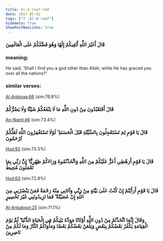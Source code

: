 ```yaml
---
title: Al-A'raaf:140
date: 2017-05-02
tags: ["7 .Al-A'raaf"]
hidemeta: true 
ShowPostNavLinks: true 
---
```

### قَالَ أَغَيْرَ اللَّهِ أَبْغِيكُمْ إِلَٰهًا وَهُوَ فَضَّلَكُمْ عَلَى الْعَالَمِينَ
### meaning: 
He said, ‘Shall I find you a god other than Allah, while He has graced you over all the nations?’
### similar verses: 

[Al-Anbiyaa:66](/21/66) (sim:76.8%)

### قَالَ أَفَتَعْبُدُونَ مِنْ دُونِ اللَّهِ مَا لَا يَنْفَعُكُمْ شَيْئًا وَلَا يَضُرُّكُمْ

[An-Naml:46](/27/46) (sim:73.4%)

### قَالَ يَا قَوْمِ لِمَ تَسْتَعْجِلُونَ بِالسَّيِّئَةِ قَبْلَ الْحَسَنَةِ ۖ لَوْلَا تَسْتَغْفِرُونَ اللَّهَ لَعَلَّكُمْ تُرْحَمُونَ

[Hud:92](/11/92) (sim:73.3%)

### قَالَ يَا قَوْمِ أَرَهْطِي أَعَزُّ عَلَيْكُمْ مِنَ اللَّهِ وَاتَّخَذْتُمُوهُ وَرَاءَكُمْ ظِهْرِيًّا ۖ إِنَّ رَبِّي بِمَا تَعْمَلُونَ مُحِيطٌ

[Hud:63](/11/63) (sim:72.8%)

### قَالَ يَا قَوْمِ أَرَأَيْتُمْ إِنْ كُنْتُ عَلَىٰ بَيِّنَةٍ مِنْ رَبِّي وَآتَانِي مِنْهُ رَحْمَةً فَمَنْ يَنْصُرُنِي مِنَ اللَّهِ إِنْ عَصَيْتُهُ ۖ فَمَا تَزِيدُونَنِي غَيْرَ تَخْسِيرٍ

[Al-Ankaboot:25](/29/25) (sim:71.1%)

### وَقَالَ إِنَّمَا اتَّخَذْتُمْ مِنْ دُونِ اللَّهِ أَوْثَانًا مَوَدَّةَ بَيْنِكُمْ فِي الْحَيَاةِ الدُّنْيَا ۖ ثُمَّ يَوْمَ الْقِيَامَةِ يَكْفُرُ بَعْضُكُمْ بِبَعْضٍ وَيَلْعَنُ بَعْضُكُمْ بَعْضًا وَمَأْوَاكُمُ النَّارُ وَمَا لَكُمْ مِنْ نَاصِرِينَ
